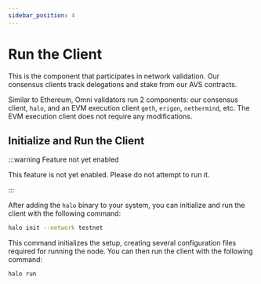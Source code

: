 ```yaml
---
sidebar_position: 4
---
```


# Run the Client

This is the component that participates in network validation. Our consensus clients track delegations and stake from our AVS contracts.

Similar to Ethereum, Omni validators run 2 components: our consensus client, `halo`, and an EVM execution client `geth`, `erigon`, `nethermind`, etc. The EVM execution client does not require any modifications.

## Initialize and Run the Client

:::warning Feature not yet enabled

This feature is not yet enabled. Please do not attempt to run it.

:::

After adding the `halo` binary to your system, you can initialize and run the client with the following command:

```bash
halo init --network testnet
```

This command initializes the setup, creating several configuration files required for running the node. You can then run the client with the following command:

```bash
halo run
```
